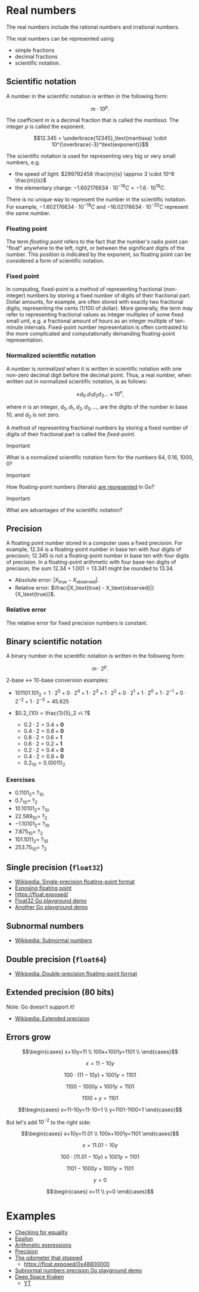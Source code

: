 # Real numbers

The real numbers include the rational numbers and irrational numbers.

The real numbers can be represented using

* simple fractions
* decimal fractions
* scientific notation.

## Scientific notation

A number in the scientific notation is written in the following form:

$$m \cdot 10^p.$$

The coefficient $m$ is a decimal fraction that is called the *mantissa*. The integer $p$ is called the exponent.

$$12.345 = \underbrace{12345}_\text{mantissa} \cdot 10^{\overbrace{-3}^\text{exponent}}$$

The scientific notation is used for representing very big or very small numbers, e.g.

* the speed of light: $299792458 \frac{m}{s} \approx 3 \cdot 10^8 \frac{m}{s}$
* the elementary charge: $−1.602176634 \cdot 10^{−19} C = -1.6 \cdot 10^{19}C$.

There is no unique way to represent the number in the scientific notation. For example, $−1.602176634 \cdot 10^{−19} C$ and $−16.02176634 \cdot 10^{−20} C$ represent the same number.

### Floating point

The term *floating point* refers to the fact that the number's radix point can
"float" anywhere to the left, right, or between the significant digits of the
number. This position is indicated by the exponent, so floating point can be
considered a form of scientific notation.

### Fixed point

In computing, fixed-point is a method of representing fractional (non-integer) numbers by storing a fixed number of digits
of their fractional part. Dollar amounts, for example, are often stored with exactly two fractional digits, representing
the cents (1/100 of dollar). More generally, the term may refer to representing fractional values as integer multiples of
some fixed small unit, e.g. a fractional amount of hours as an integer multiple of ten-minute intervals. Fixed-point number
representation is often contrasted to the more complicated and computationally demanding floating-point representation.

### Normalized scientific notation

A number is *normalized* when it is written in
scientific notation with one non-zero decimal digit before the decimal point.
Thus, a real number, when written out in normalized scientific notation, is as
follows:

$$\pm d_0 . d_1 d_2 d_3 \dots \times 10^n,$$

where $n$ is an integer, $d_0, d_1, d_2, d_3, \ldots,$ are the digits of the number in base 10, and $d_0$ is not zero. 

A method of representing fractional numbers by storing a fixed number of digits of their fractional part is called the *fixed-point*.

> [!IMPORTANT]  
> What is a normalized scientific notation form for the numbers 64, 0.16, 1000, 0?

> [!IMPORTANT]
> How floating-point numbers (literals) [are represented](https://go.dev/ref/spec#Floating-point_literals) in Go?

> [!IMPORTANT]
> What are advantages of the scientific notation?

## Precision

A floating point number stored in a computer uses a fixed precision. For example, $12.34$ is a floating-point number in base ten with four digits of precision; $12.345$ is not a floating-point number in base ten with four digits of precision. In a floating-point arithmetic with four base-ten digits of precision, the sum $12.34 + 1.001 = 13.341$ might be rounded to $13.34$.

* Absolute error: $|X_\text{true} - X_\text{observed}|$.
* Relative error: $\frac{|X_\text{true} - X_\text{observed}|}{X_\text{true}}$.

### Relative error

The relative error for fixed precision numbers is constant.

## Binary scientific notation

A binary number in the scientific notation is written in the following form:

$$m \cdot 2^p.$$

2-base $\leftrightarrow$ 10-base conversion examples:

* $101101.101_2 = 1\cdot2^5+0\cdot2^4+1\cdot2^3+1\cdot2^2+0\cdot2^1+1\cdot2^0+1\cdot2^{-1}+0\cdot2^{-2}+1\cdot2^{-3}=45.625$

* $0.2_{10} = \frac{1}{5}_2 =\ ?$
  * $0.2 \cdot 2 = 0.4 + \textbf{0}$
  * $0.4 \cdot 2 = 0.8 + \textbf{0}$
  * $0.8 \cdot 2 = 0.6 + \textbf{1}$
  * $0.6 \cdot 2 = 0.2 + \textbf{1}$
  * $0.2 \cdot 2 = 0.4 + \textbf{0}$
  * $0.4 \cdot 2 = 0.8 + \textbf{0}$
  * $0.2_{10} = 0.(0011)_2$

### Exercises
* $0.1101_2 = \ ?_{10}$ 
* $0.7_{10} = \ ?_2$
* $10.10101_2 = \ ?_{10}$
* $22.589_{10} = \ ?_2$
* $-1.10101_2 = \ ?_{10}$
* $7.875_{10} = \ ?_2$
* $101.1011_2 = \ ?_{10}$
* $253.75_{10} = \ ?_2$

## Single precision (`float32`)

* [Wikipedia: Single-precision floating-point format](https://en.wikipedia.org/wiki/Single-precision_floating-point_format)
* [Exposing floating point](https://ciechanow.ski/exposing-floating-point/)
* https://float.exposed/
* [Float32 Go playground demo](https://go.dev/play/p/ppV7IGUk9SX)
* [Another Go playground demo](https://goplay.tools/snippet/q82DkD5aKLK)

## Subnormal numbers

* [Wikipedia: Subnormal numbers](https://en.wikipedia.org/wiki/Subnormal_number)

## Double precision (`float64`)

* [Wikipedia: Double-precision floating-point format](https://en.wikipedia.org/wiki/Double-precision_floating-point_format)

## Extended precision (80 bits)

Note: Go doesn't support it!

* [Wikipedia: Extended precision](https://en.wikipedia.org/wiki/Extended_precision)


## Errors grow

$$\begin{cases}
  x+10y=11 \\
  100x+1001y=1101 \\
\end{cases}$$

$$x=11-10y$$

$$100 \cdot (11-10y)+1001y=1101$$

$$1100-1000y+1001y=1101$$

$$1100+y=1101$$

$$\begin{cases}
x=11-10y=11-10=1 \\
y=1101-1100=1
\end{cases}$$

But let's add $10^{-2}$ to the right side:

$$\begin{cases}
  x+10y=11.01 \\ 
  100x+1001y=1101 
\end{cases}$$

$$x=11.01-10y$$

$$100 \cdot (11.01-10y)+1001y=1101$$

$$1101-1000y+1001y=1101$$

$$y=0$$

$$\begin{cases}
    x=11 \\
    y=0
\end{cases}$$

# Examples 

* [Checking for equality](https://go.dev/play/p/lKdvVM72C-Y)
* [Epsilon](https://go.dev/play/p/iUP37yY5Cdt)
* [Arithmetic expressions](https://go.dev/play/p/-MKUWeDBml7)
* [Precision](https://go.dev/play/p/l-LAjux3JAm)
* [The odometer that stopped](https://go.dev/play/p/CLmsmYeYQDS)
   * https://float.exposed/0x48800000
* [Subnormal numbers precision Go playground demo](https://go.dev/play/p/zYLUSFOpyDX)
* [Deep Space Kraken](https://wiki.kerbalspaceprogram.com/wiki/Deep_Space_Kraken)
  * [YT](https://www.youtube.com/watch?v=bfuoMhhye4g)
